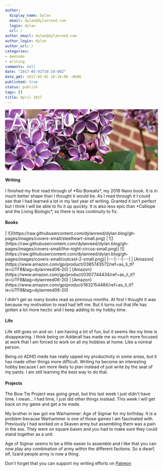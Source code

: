 ```yaml
---
author:
  display_name: Dylan
  email: dylan@dylanreed.com
  login: dylan
  url: /
author_email: dylan@dylanreed.com
author_login: dylan
author_url: /
categories:
- Awesome
- writing
comments: null
date: "2017-05-01T10:10:00Z"
date_gmt: 2017-05-01 10:10:00 -0600
published: true
status: publish
tags: []
title: April 2017
---
```

![Back yard Lilacs](https://raw.githubusercontent.com/dylanreed/dylan.blog/gh-pages/images/monthly-blog/april.jpg)

<h4>Writing</h4>
I finished my first read through of *Rio Borealis*, my 2016 Nano book. It is in much better shape than I thought it would be. As I read through it I could see that I had learned a lot in my last year of writing. Granted it isn't perfect but I think I will be able to fix it up quickly. It is also less epic than *Calliope and the Living Biologic*, so there is less continuity to fix. 

<h4>Books</h4>
| ![](https://raw.githubusercontent.com/dylanreed/dylan.blog/gh-pages/images/covers-small/steelheart-small.png)  |  ![](https://raw.githubusercontent.com/dylanreed/dylan.blog/gh-pages/images/covers-small/the-night-circus-small.png)|  ![](https://raw.githubusercontent.com/dylanreed/dylan.blog/gh-pages/images/covers-small/outcast-2-small.png)| 
|---|---|---|
| [Amazon](https://www.amazon.com/gp/product/0385743572/ref=as_li_tl?ie=UTF8&tag=dylanreed06-20) | [Amazon](https://www.amazon.com/gp/product/0307744434/ref=as_li_tl?ie=UTF8&tag=dylanreed06-20) | [Amazon](https://www.amazon.com/gp/product/163215448X/ref=as_li_tl?ie=UTF8&tag=dylanreed06-20) 

I didn't get as many books read as previous months. At first I thought it was because my motivation to read had left me. But it turns out that life has gotten a lot more hectic and I keep adding to my hobby time. 


<h4>Life</h4>
Life still goes on and on. I am having a lot of fun, but it seems like my time is disappearing. I think being on Adderall has made me so much more focused at work that I am forced to work on all my hobbies at home. Like a normal person. 

Being on ADHD meds has really upped my productivity in some areas, but it has made other things more difficult. Writing ha become an interesting hobby because I am more likely to plan instead of just write by the seat of my pants. I am still learning the best way to do that. 

<h4>Projects</h4>
The Bow Tie Project was going great, but this last week I just didn't have time. I mean... I had time, I just did other things instead. This week I will get back on my game and get a tie made. 

My brother in law got me Warhammer: Age of Sigmar for my birthday. It is a problem because Warhammer is one of those games I am fascinated with. Previously I had worked on a Skaven army but assembling them was a pain in the ass. They were on square bases and you had to make sure they could stand together as a unit. 

Age of Sigmar seems to be a little easier to assemble and I like that you can now play any combination of army within the different factions. So a dwarf, elf, lizard people army is now a thing. 

Don't forget that you can support my writing efforts on [Patreon](https://www.patreon.com/dylanreed)